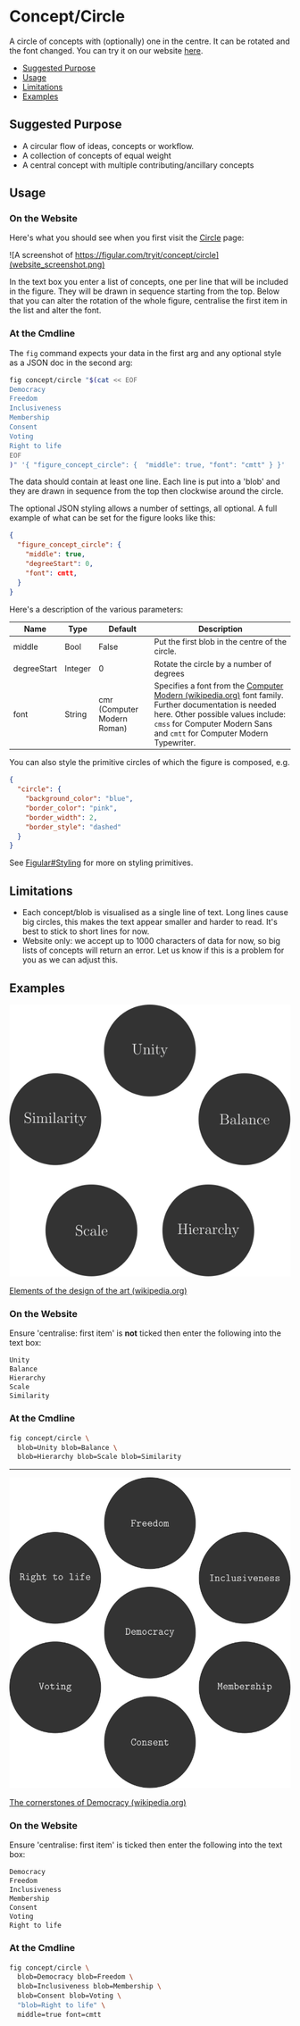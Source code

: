 <!--
SPDX-FileCopyrightText: 2021-2 Galagic Limited, et. al. <https://galagic.com>

SPDX-License-Identifier: CC-BY-SA-4.0

figular generates visualisations from flexible, reusable parts

For full copyright information see the AUTHORS file at the top-level
directory of this distribution or at
[AUTHORS](https://gitlab.com/thegalagic/figular/AUTHORS.md)

This work is licensed under the Creative Commons Attribution 4.0 International
License. You should have received a copy of the license along with this work.
If not, visit http://creativecommons.org/licenses/by/4.0/ or send a letter to
Creative Commons, PO Box 1866, Mountain View, CA 94042, USA.
-->

# Concept/Circle

A circle of concepts with (optionally) one in the centre. It can be rotated
and the font changed. You can try it on our website
[here](https://figular.com/tryit/concept/circle/).

* [Suggested Purpose](#suggested-purpose)
* [Usage](#usage)
* [Limitations](#limitations)
* [Examples](#examples)

## Suggested Purpose

* A circular flow of ideas, concepts or workflow.
* A collection of concepts of equal weight
* A central concept with multiple contributing/ancillary concepts

## Usage

### On the Website

Here's what you should see when you first visit the
[Circle](https://figular.com/tryit/concept/circle/) page:

![A screenshot of https://figular.com/tryit/concept/circle](website_screenshot.png)

In the text box you enter a list of concepts, one per line that will be included
in the figure. They will be drawn in sequence starting from the top. Below that
you can alter the rotation of the whole figure, centralise the first item in the
list and alter the font.

### At the Cmdline

The `fig` command expects your data in the first arg and any optional style as a
JSON doc in the second arg:

```bash
fig concept/circle "$(cat << EOF
Democracy
Freedom
Inclusiveness
Membership
Consent
Voting
Right to life
EOF
)" '{ "figure_concept_circle": {  "middle": true, "font": "cmtt" } }'
```

The data should contain at least one line. Each line is put into a 'blob' and
they are drawn in sequence from the top then clockwise around the circle.

The optional JSON styling allows a number of settings, all optional. A full example
of what can be set for the figure looks like this:

```json
{
  "figure_concept_circle": {
    "middle": true,
    "degreeStart": 0,
    "font": cmtt,
  }
}
```

Here's a description of the various parameters:

|Name|Type|Default|Description|
|----|----|-------|-----------|
|middle|Bool|False|Put the first blob in the centre of the circle.|
|degreeStart|Integer|0|Rotate the circle by a number of degrees|
|font|String|cmr (Computer Modern Roman)|Specifies a font from the [Computer Modern (wikipedia.org)](https://en.wikipedia.org/wiki/Computer_Modern) font family. Further documentation is needed here. Other possible values include: `cmss` for Computer Modern Sans and `cmtt` for Computer Modern Typewriter. |

You can also style the primitive circles of which the figure is composed, e.g.

```json
{
  "circle": {
    "background_color": "blue",
    "border_color": "pink",
    "border_width": 2,
    "border_style": "dashed"
  }
}
```

See [Figular#Styling](../../Figular.md#Styling) for more on styling primitives.

## Limitations

* Each concept/blob is visualised as a single line of text. Long lines cause big
  circles, this makes the text appear smaller and harder to read. It's best to
  stick to short lines for now.
* Website only: we accept up to 1000 characters of data for now, so big lists
  of concepts will return an error. Let us know if this is a problem for you as
  we can adjust this.

## Examples

![The following words are arranged in a circle: Unity, Balance, Hierarchy, Scale and Similarity](circle_design.svg)

[Elements of the design of the art (wikipedia.org)](https://en.wikipedia.org/wiki/Visual_design_elements_and_principles#Elements_of_the_design_of_the_art)

### On the Website

Ensure 'centralise: first item' is **not** ticked then enter the following into
the text box:

```text
Unity
Balance
Hierarchy
Scale
Similarity
```

### At the Cmdline

```bash
fig concept/circle \
  blob=Unity blob=Balance \
  blob=Hierarchy blob=Scale blob=Similarity
```

---

![The word Democracy appears at the centre of a circle of these other words and phrases: Freedom, Inclusiveness, Membership, Consent, Voting, Right to Life](circle_democracy.svg)

[The cornerstones of Democracy (wikipedia.org)](https://en.wikipedia.org/wiki/Democracy)

### On the Website

Ensure 'centralise: first item' is ticked then enter the following into the text
box:

```text
Democracy
Freedom
Inclusiveness
Membership
Consent
Voting
Right to life
```

### At the Cmdline

```bash
fig concept/circle \
  blob=Democracy blob=Freedom \
  blob=Inclusiveness blob=Membership \
  blob=Consent blob=Voting \
  "blob=Right to life" \
  middle=true font=cmtt
```
